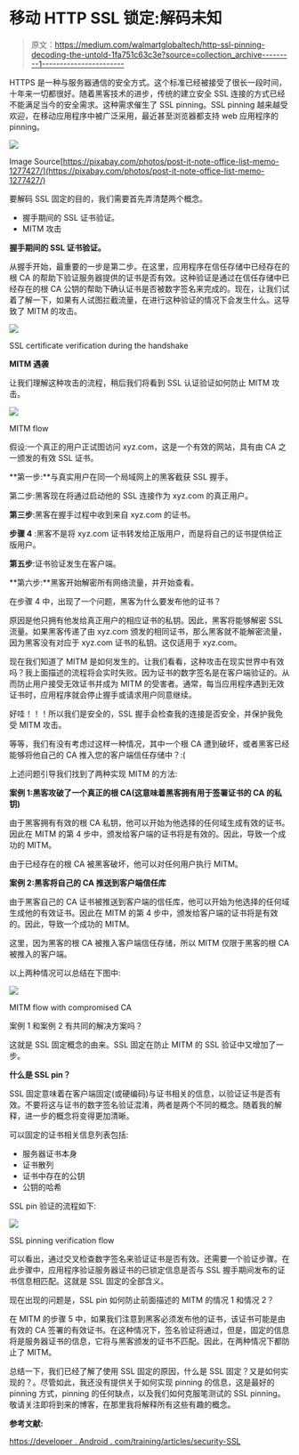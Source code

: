 # 移动 HTTP SSL 锁定:解码未知

> 原文：<https://medium.com/walmartglobaltech/http-ssl-pinning-decoding-the-untold-1fa751c63c3e?source=collection_archive---------1----------------------->

HTTPS 是一种与服务器通信的安全方式。这个标准已经被接受了很长一段时间，十年来一切都很好。随着黑客技术的进步，传统的建立安全 SSL 连接的方式已经不能满足当今的安全需求。这种需求催生了 SSL pinning。SSL pinning 越来越受欢迎，在移动应用程序中被广泛采用，最近甚至浏览器都支持 web 应用程序的 pinning。

![](img/4fbe94dbff577bef666d9edf97cd5e35.png)

Image Source[https://pixabay.com/photos/post-it-note-office-list-memo-1277427/](https://pixabay.com/photos/post-it-note-office-list-memo-1277427/)

要解码 SSL 固定的目的，我们需要首先弄清楚两个概念。

*   握手期间的 SSL 证书验证。
*   MITM 攻击

**握手期间的 SSL 证书验证。**

从握手开始，最重要的一步是第二步。在这里，应用程序在信任存储中已经存在的根 CA 的帮助下验证服务器提供的证书是否有效。这种验证是通过在信任存储中已经存在的根 CA 公钥的帮助下确认证书是否被数字签名来完成的。现在，让我们试着了解一下，如果有人试图拦截流量，在进行这种验证的情况下会发生什么。这导致了 MITM 的攻击。

![](img/4f8f32716d549c11375ae5eee275a0ec.png)

SSL certificate verification during the handshake

**MITM 遇袭**

让我们理解这种攻击的流程，稍后我们将看到 SSL 认证验证如何防止 MITM 攻击。

![](img/34fd5863f8dba4f9a5a35cb8f9c46392.png)

MITM flow

假设:一个真正的用户正试图访问 xyz.com，这是一个有效的网站，具有由 CA 之一颁发的有效 SSL 证书。

**第一步:**与真实用户在同一个局域网上的黑客截获 SSL 握手。

第二步:黑客现在将通过启动他的 SSL 连接作为 xyz.com 的真正用户。

**第三步**:黑客在握手过程中收到来自 xyz.com 的证书。

**步骤 4** :黑客不是将 xyz.com 证书转发给正版用户，而是将自己的证书提供给正版用户。

**第五步**:证书验证发生在客户端。

**第六步:**黑客开始解密所有网络流量，并开始查看。

在步骤 4 中，出现了一个问题，黑客为什么要发布他的证书？

原因是他只拥有他发给真正用户的相应证书的私钥。因此，黑客将能够解密 SSL 流量。如果黑客传递了由 xyz.com 颁发的相同证书，那么黑客就不能解密流量，因为黑客没有对应于 xyz.com 证书的私钥。这仅适用于 xyz.com。

现在我们知道了 MITM 是如何发生的。让我们看看，这种攻击在现实世界中有效吗？我上面描述的流程将会实时失败。因为证书的数字签名是在客户端验证的。从而防止用户接受无效证书并成为 MITM 的受害者。通常，每当应用程序遇到无效证书时，应用程序就会停止握手或请求用户同意继续。

好哇！！！所以我们是安全的，SSL 握手会检查我的连接是否安全，并保护我免受 MITM 攻击。

等等，我们有没有考虑过这样一种情况，其中一个根 CA 遭到破坏，或者黑客已经能够将他自己的 CA 推入您的客户端信任存储中？:(

上述问题引导我们找到了两种实现 MITM 的方法:

**案例 1:黑客攻破了一个真正的根 CA(这意味着黑客拥有用于签署证书的 CA 的私钥)**

由于黑客拥有有效的根 CA 私钥，他可以开始为他选择的任何域生成有效的证书。因此在 MITM 的第 4 步中，颁发给客户端的证书将是有效的。因此，导致一个成功的 MITM。

由于已经存在的根 CA 被黑客破坏，他可以对任何用户执行 MITM。

**案例 2:黑客将自己的 CA 推送到客户端信任库**

由于黑客自己的 CA 证书被推送到客户端的信任库，他可以开始为他选择的任何域生成他的有效证书。因此在 MITM 的第 4 步中，颁发给客户端的证书将是有效的。因此，导致一个成功的 MITM。

这里，因为黑客的根 CA 被推入客户端信任存储，所以 MITM 仅限于黑客的根 CA 被推入的客户端。

以上两种情况可以总结在下图中:

![](img/b873e51eeab153bdc0ab28707fa1082a.png)

MITM flow with compromised CA

案例 1 和案例 2 有共同的解决方案吗？

这就是 SSL 固定概念的由来。SSL 固定在防止 MITM 的 SSL 验证中又增加了一步。

**什么是 SSL pin？**

SSL 固定意味着在客户端固定(或硬编码)与证书相关的信息，以验证证书是否有效。不要将这与证书的数字签名验证混淆，两者是两个不同的概念。随着我的解释，进一步的概念将变得更加清晰。

可以固定的证书相关信息列表包括:

*   服务器证书本身
*   证书散列
*   证书中存在的公钥
*   公钥的哈希

SSL pin 验证的流程如下:

![](img/9d2803a55013839a9c342ace3c2a0d08.png)

SSL pinning verification flow

可以看出，通过交叉检查数字签名来验证证书是否有效。还需要一个验证步骤。在此步骤中，应用程序验证服务器证书的已锁定信息是否与 SSL 握手期间发布的证书信息相匹配。这就是 SSL 固定的全部含义。

现在出现的问题是，SSL pin 如何防止前面描述的 MITM 的情况 1 和情况 2？

在 MITM 的步骤 5 中，如果我们注意到黑客必须发布他的证书，该证书可能是由有效的 CA 签署的有效证书。在这种情况下，签名验证将通过，但是，固定的信息将是服务器证书的信息，它将与黑客颁发的证书不匹配。因此，在两种情况下都防止了 MITM。

总结一下，我们已经了解了使用 SSL 固定的原因，什么是 SSL 固定？又是如何实现的？。尽管如此，我还没有提供关于如何实现 pinning 的信息，这是最好的 pinning 方式，pinning 的任何缺点，以及我们如何克服笔测试的 SSL pinning。敬请关注即将到来的博客，在那里我将解释所有这些有趣的概念。

**参考文献:**

[https://developer . Android . com/training/articles/security-SSL](https://developer.android.com/training/articles/security-ssl)